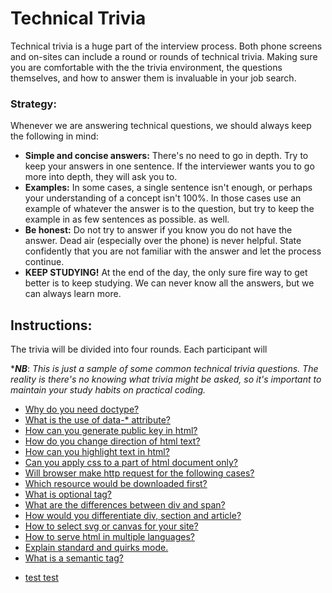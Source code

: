 # Technical Trivia

Technical trivia is a huge part of the interview process.  Both phone screens and on-sites can include a round or rounds of technical trivia. Making sure you are comfortable with the the trivia environment, the questions themselves, and how to answer them is invaluable in your job search.

### Strategy:

Whenever we are answering technical questions, we should always keep the following in mind:

* **Simple and concise answers:** There's no need to go in depth.  Try to keep your answers in one sentence.  If the interviewer wants you to go more into depth, they will ask you to.
* **Examples:** In some cases, a single sentence isn't enough, or perhaps your understanding of a concept isn't 100%.  In those cases use an example of whatever the answer is to the question, but try to keep the example in as few sentences as possible. as well.
* **Be honest:** Do not try to answer if you know you do not have the answer. Dead air (especially over the phone) is never helpful. State confidently that you are not familiar with the answer and let the process continue.
* **KEEP STUDYING!** At the end of the day, the only sure fire way to get better is to keep studying.  We can never know all the answers, but we can always learn more.

## Instructions:

The trivia will be divided into four rounds.  Each participant will



***_NB_**: _This is just a sample of some common technical trivia questions. The reality is there's no knowing what trivia might be asked, so it's important to maintain your study habits on practical coding._   
  <a href='#Q1:1'/>
* [Why do you need doctype?](https://github.com/appacademy/graduated-job_seeker-program/tree/master/week-2/javascript_trivia#A1:1)
* [What is the use of data-* attribute?]()
* [How can you generate public key in html?]()
* [How do you change direction of html text?]()
* [How can you highlight text in html?]()
* [Can you apply css to a part of html document only?]()
* [Will browser make http request for the following cases?]()
* [Which resource would be downloaded first?]()
* [What is optional tag?]()
* [What are the differences between div and span?]()
* [How would you differentiate div, section and article?]()
* [How to select svg or canvas for your site?]()
* [How to serve html in multiple languages?]()
* [Explain standard and quirks mode.]()
* [What is a semantic tag?]()

<a href='#A1:1'/>

* test test

